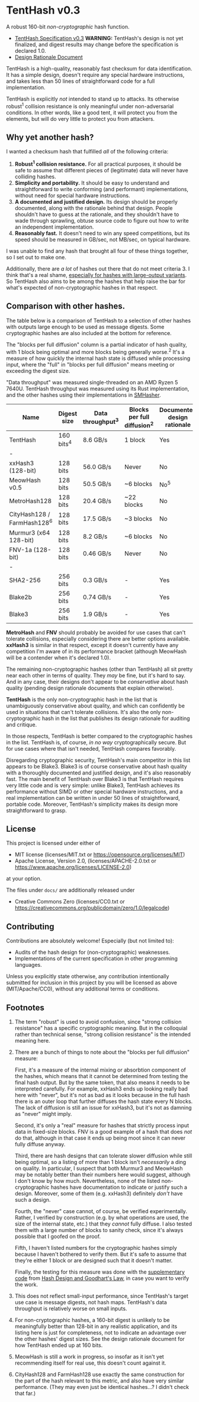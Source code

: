# TentHash v0.3

A robust 160-bit *non-cryptographic* hash function.

- [TentHash Specification v0.3](docs/specification.md) **WARNING:** TentHash's design is not yet finalized, and digest results may change before the specification is declared 1.0.
- [Design Rationale Document](docs/design_rationale.md)

TentHash is a high-quality, reasonably fast checksum for data identification.  It has a simple design, doesn't require any special hardware instructions, and takes less than 50 lines of straightforward code for a full implementation.

TentHash is explicitly *not* intended to stand up to attacks.  Its otherwise robust<sup>1</sup> collision resistance is only meaningful under non-adversarial conditions.  In other words, like a good tent, it will protect you from the elements, but will do very little to protect you from attackers.


## Why yet another hash?

I wanted a checksum hash that fulfilled *all* of the following criteria:

1. **Robust<sup>1</sup> collision resistance.**  For all practical purposes, it should be safe to assume that different pieces of (legitimate) data will never have colliding hashes.
2. **Simplicity and portability.**  It should be easy to understand and straightforward to write conforming (and performant) implementations, without need for special hardware instructions.
3. **A documented and justified design.**  Its design should be properly documented, along with the rationale behind that design.  People shouldn't have to guess at the rationale, and they shouldn't have to wade through sprawling, obtuse source code to figure out how to write an independent implementation.
4. **Reasonably fast.**  It doesn't need to win any speed competitions, but its speed should be measured in GB/sec, not MB/sec, on typical hardware.

I was unable to find any hash that brought all four of these things together, so I set out to make one.

Additionally, there are *a lot* of hashes out there that do not meet criteria 3.  I think that's a real shame, [especially for hashes with large-output variants](https://blog.cessen.com/post/2024_07_10_hash_design_and_goodharts_law).  So TentHash also aims to be among the hashes that help raise the bar for what's expected of non-cryptographic hashes in that respect.


## Comparison with other hashes.

The table below is a comparison of TentHash to a selection of other hashes with outputs large enough to be used as message digests.  Some cryptographic hashes are also included at the bottom for reference.

The "blocks per full diffusion" column is a partial indicator of hash quality, with 1 block being optimal and more blocks being generally worse.<sup>2</sup>  It's a measure of how quickly the internal hash state is diffused while processing input, where the "full" in "blocks per full diffusion" means meeting or exceeding the digest size.

"Data throughput" was measured single-threaded on an AMD Ryzen 5 7640U.  TentHash throughput was measured using its Rust implementation, and the other hashes using their implementations in [SMHasher](https://github.com/rurban/smhasher).

| Name                                  | Digest size          | Data throughput<sup>3</sup> | Blocks per full diffusion<sup>2</sup> | Documented design rationale |
|---------------------------------------|----------------------|-----------------------------|---------------------------------------|-----------------------------|
| TentHash                              | 160 bits<sup>4</sup> | 8.6 GB/s                    | 1 block                               | Yes                         |
| -                                     |                      |                             |                                       |                             |
| xxHash3 (128-bit)                     | 128 bits             | 56.0 GB/s                   | Never                                 | No                          |
| MeowHash v0.5                         | 128 bits             | 50.5 GB/s                   | ~6 blocks                             | No<sup>5</sup>              |
| MetroHash128                          | 128 bits             | 20.4 GB/s                   | ~22 blocks                            | No                          |
| CityHash128 / FarmHash128<sup>6</sup> | 128 bits             | 17.5 GB/s                   | ~3 blocks                             | No                          |
| Murmur3 (x64 128-bit)                 | 128 bits             | 8.2 GB/s                    | ~6 blocks                             | No                          |
| FNV-1a (128-bit)                      | 128 bits             | 0.46 GB/s                   | Never                                 | No                          |
| -                                     |                      |                             |                                       |                             |
| SHA2-256                              | 256 bits             | 0.3 GB/s                    | -                                     | Yes                         |
| Blake2b                               | 256 bits             | 0.74 GB/s                   | -                                     | Yes                         |
| Blake3                                | 256 bits             | 1.9 GB/s                    | -                                     | Yes                         |

**MetroHash** and **FNV** should probably be avoided for use cases that can't tolerate collisions, especially considering there are better options available.  **xxHash3** is similar in that respect, except it doesn't currently have any competition I'm aware of in its performance bracket (although MeowHash will be a contender when it's declared 1.0).

The remaining non-cryptographic hashes (other than TentHash) all sit pretty near each other in terms of quality.  They *may* be fine, but it's hard to say.  And in any case, their designs don't appear to be *conservative* about hash quality (pending design rationale documents that explain otherwise).

**TentHash** is the only non-cryptographic hash in the list that is unambiguously conservative about quality, and which can confidently be used in situations that can't tolerate collisions.  It's also the only non-cryptographic hash in the list that publishes its design rationale for auditing and critique.

In those respects, TentHash is better compared to the cryptographic hashes in the list.  TentHash is, of course, *in no way* cryptographically secure.  But for use cases where that isn't needed, TentHash compares favorably.

Disregarding cryptographic security, TentHash's main competitor in this list appears to be Blake3.  Blake3 is of course conservative about hash quality with a thoroughly documented and justified design, and it's also reasonably fast.  The main benefit of TentHash over Blake3 is that TentHash requires very little code and is very simple: unlike Blake3, TentHash achieves its performance without SIMD or other special hardware instructions, and a real implementation can be written in under 50 lines of straightforward, portable code.  Moreover, TentHash's simplicity makes its design more straightforward to grasp.


## License

This project is licensed under either of

* MIT license (licenses/MIT.txt or https://opensource.org/licenses/MIT)
* Apache License, Version 2.0, (licenses/APACHE-2.0.txt or https://www.apache.org/licenses/LICENSE-2.0)

at your option.

The files under `docs/` are additionally released under

* Creative Commons Zero (licenses/CC0.txt or https://creativecommons.org/publicdomain/zero/1.0/legalcode)


## Contributing

Contributions are absolutely welcome!  Especially (but not limited to):

* Audits of the hash design for (non-cryptographic) weaknesses.
* Implementations of the current specification in other programming languages.

Unless you explicitly state otherwise, any contribution intentionally submitted for inclusion in this project by you will be licensed as above (MIT/Apache/CC0), without any additional terms or conditions.


## Footnotes

1. The term "robust" is used to avoid confusion, since "strong collision resistance" has a specific cryptographic meaning.  But in the colloquial rather than technical sense, "strong collision resistance" is the intended meaning here.

2. There are a bunch of things to note about the "blocks per full diffusion" measure:

   First, it's a measure of the internal mixing or absorbtion component of the hashes, which means that it cannot be determined from testing the final hash output.  But by the same token, that also means it needs to be interpreted carefully.  For example, xxHash3 ends up looking really bad here with "never", but it's not as bad as it looks because in the full hash there is an outer loop that further diffuses the hash state every N blocks.  The lack of diffusion is still an issue for xxHash3, but it's not as damning as "never" might imply.

   Second, it's only a "real" measure for hashes that strictly process input data in fixed-size blocks.  FNV is a good example of a hash that does *not* do that, although in that case it ends up being moot since it can never fully diffuse anyway.

   Third, there are hash designs that can tolerate slower diffusion while still being optimal, so a listing of more than 1 block isn't *necessarily* a ding on quality.  In particular, I suspect that both Murmur3 and MeowHash may be notably better than their numbers here would suggest, although I don't know by how much.  Nevertheless, none of the listed non-cryptographic hashes have documentation to indicate or justify such a design.  Moreover, some of them (e.g. xxHash3) definitely *don't* have such a design.

   Fourth, the "never" case cannot, of course, be verified experimentally.  Rather, I verified by construction (e.g. by what operations are used, the size of the internal state, etc.) that they *cannot* fully diffuse.  I also tested them with a large number of blocks to sanity check, since it's always possible that I goofed on the proof.

   Fifth, I haven't listed numbers for the cryptographic hashes simply because I haven't bothered to verify them.  But it's safe to assume that they're either 1 block or are designed such that it doesn't matter.

   Finally, the testing for this measure was done with the [supplementary code](https://github.com/cessen/goodhart_hash_supplemental) from [Hash Design and Goodhart's Law](https://blog.cessen.com/post/2024_07_10_hash_design_and_goodharts_law), in case you want to verify the work.

3. This does not reflect small-input performance, since TentHash's target use case is message digests, not hash maps.  TentHash's data throughput is relatively worse on small inputs.

4. For non-cryptographic hashes, a 160-bit digest is unlikely to be meaningfully better than 128-bit in any realistic application, and its listing here is just for completeness, not to indicate an advantage over the other hashes' digest sizes.  See the design rationale document for how TentHash ended up at 160 bits.

5. MeowHash is still a work in progress, so insofar as it isn't yet recommending itself for real use, this doesn't count against it.

6. CityHash128 and FarmHash128 use exactly the same construction for the part of the hash relevant to this metric, and also have very similar performance.  (They may even just be identical hashes...?  I didn't check that far.)
